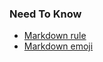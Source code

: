 ### Need To Know
- [Markdown rule](https://github.com/lofty77/Tools/blob/master/docs/Markdown_rule.md)
- [Markdown emoji](https://github.com/lofty77/Tools/blob/master/docs/Markdown_emoji)

